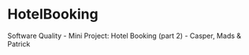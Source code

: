 # HotelBooking
Software Quality - Mini Project: Hotel Booking (part 2) - Casper, Mads &amp; Patrick
